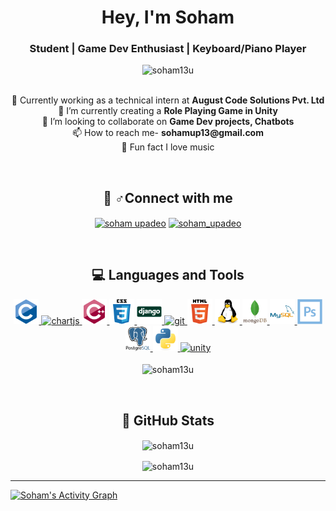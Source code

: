 <h1 align="center">Hey, I'm Soham  </h1>
<h3 align="center"> Student | Game Dev Enthusiast | Keyboard/Piano Player</h3>

<p align="center"> <img src="https://komarev.com/ghpvc/?username=soham13u&label=Profile%20views&color=0e75b6&style=flat" alt="soham13u" /> </p>

  

 

<p align="center">
  <br> 💬 Currently working as a technical intern at <b>August Code Solutions Pvt. Ltd</b> <br>🌱 I’m currently creating a <b>Role Playing Game in Unity</b> <br> 👯 I’m looking to collaborate on <b>Game Dev projects, Chatbots</b><br>📫 How to reach me- <b>sohamup13@gmail.com</b> <br> 🎹 Fun fact I love music 
 
   </p>
  

<br><h2 align="center">🙋‍ ♂️Connect with me</h2>
<p align="center">
<a href="https://www.linkedin.com/in/soham-upadeo-7984921a4/" target="blank"><img align="center" src="https://raw.githubusercontent.com/rahuldkjain/github-profile-readme-generator/master/src/images/icons/Social/linked-in-alt.svg" alt="soham upadeo" height="30" width="40" /></a>
<a href="https://www.hackerrank.com/soham_upadeo" target="blank"><img align="center" src="https://raw.githubusercontent.com/rahuldkjain/github-profile-readme-generator/master/src/images/icons/Social/hackerrank.svg" alt="soham_upadeo" height="30" width="40" /></a>
</p>

<br><h2 align="center">💻 Languages and Tools</h2>
<p align="center"> <a href="https://www.cprogramming.com/" target="_blank"> <img src="https://raw.githubusercontent.com/devicons/devicon/master/icons/c/c-original.svg" alt="c" width="40" height="40"/> </a> <a href="https://www.chartjs.org" target="_blank"> <img src="https://www.chartjs.org/media/logo-title.svg" alt="chartjs" width="40" height="40"/> </a> <a href="https://www.w3schools.com/cpp/" target="_blank"> <img src="https://raw.githubusercontent.com/devicons/devicon/master/icons/cplusplus/cplusplus-original.svg" alt="cplusplus" width="40" height="40"/> </a> <a href="https://www.w3schools.com/css/" target="_blank"> <img src="https://raw.githubusercontent.com/devicons/devicon/master/icons/css3/css3-original-wordmark.svg" alt="css3" width="40" height="40"/> </a> <a href="https://www.djangoproject.com/" target="_blank"> <img src="https://raw.githubusercontent.com/devicons/devicon/master/icons/django/django-original.svg" alt="django" width="40" height="40"/> </a> <a href="https://git-scm.com/" target="_blank">  <img src="https://www.vectorlogo.zone/logos/git-scm/git-scm-icon.svg" alt="git" width="40" height="40"/> </a> <a href="https://www.w3.org/html/" target="_blank"> <img src="https://raw.githubusercontent.com/devicons/devicon/master/icons/html5/html5-original-wordmark.svg" alt="html5" width="40" height="40"/> </a> <a href="https://www.linux.org/" target="_blank"> <img src="https://raw.githubusercontent.com/devicons/devicon/master/icons/linux/linux-original.svg" alt="linux" width="40" height="40"/> </a> <a href="https://www.mongodb.com/" target="_blank"> <img src="https://raw.githubusercontent.com/devicons/devicon/master/icons/mongodb/mongodb-original-wordmark.svg" alt="mongodb" width="40" height="40"/> </a> <a href="https://www.mysql.com/" target="_blank"> <img src="https://raw.githubusercontent.com/devicons/devicon/master/icons/mysql/mysql-original-wordmark.svg" alt="mysql" width="40" height="40"/> </a> <a href="https://www.photoshop.com/en"  target="_blank"> <img src="https://raw.githubusercontent.com/devicons/devicon/master/icons/photoshop/photoshop-line.svg" alt="photoshop" width="40" height="40"/> </a> <a href="https://www.postgresql.org" target="_blank"> <img src="https://raw.githubusercontent.com/devicons/devicon/master/icons/postgresql/postgresql-original-wordmark.svg" alt="postgresql" width="40" height="40"/> </a> <a href="https://www.python.org" target="_blank"> <img src="https://raw.githubusercontent.com/devicons/devicon/master/icons/python/python-original.svg" alt="python" width="40" height="40"/> </a> <a href="https://unity.com/" target="_blank"> <img src="https://www.vectorlogo.zone/logos/unity3d/unity3d-icon.svg" alt="unity" width="40" height="40"/> </a>
  <br> <br>
 
<img align="center" src="https://github-readme-stats.vercel.app/api/top-langs?username=soham13u&show_icons=true&locale=en&layout=compact&theme=tokyonight" alt="soham13u" />
</p>

<br> <h2 align="center">📜 GitHub Stats</h2>
<p align="center">
<img align="center" src="https://github-readme-stats.vercel.app/api?username=soham13u&show_icons=true&locale=en&theme=tokyonight" alt="soham13u" />
</p>
<p align="center">
<img align="center" src="https://github-readme-streak-stats.herokuapp.com/?user=soham13u&theme=tokyonight" alt="soham13u" />
 </p>

<hr>

<a href="https://github.com/Soham13U/github-readme-activity-graph"><img alt="Soham's Activity Graph" src="https://activity-graph.herokuapp.com/graph?username=Soham13U&bg_color=1A1B27&color=2C7B77&line=70A4FC&point=FFFFFF&hide_border=false" /></a>

 
